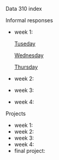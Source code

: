 
Data 310 index

Informal responses

- week 1: 
  
    [Tuseday]()
  
    [Wednesday]()
  
    [Thursday](https://gwen013.github.io/data310/writeup01.html)
- week 2:
- week 3:
- week 4:

Projects

- week 1:
- week 2:
- week 3:
- week 4:
- final project:
